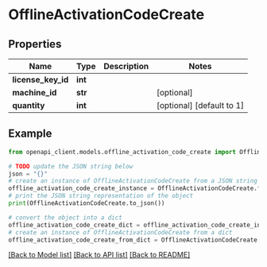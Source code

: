 # OfflineActivationCodeCreate


## Properties

Name | Type | Description | Notes
------------ | ------------- | ------------- | -------------
**license_key_id** | **int** |  | 
**machine_id** | **str** |  | [optional] 
**quantity** | **int** |  | [optional] [default to 1]

## Example

```python
from openapi_client.models.offline_activation_code_create import OfflineActivationCodeCreate

# TODO update the JSON string below
json = "{}"
# create an instance of OfflineActivationCodeCreate from a JSON string
offline_activation_code_create_instance = OfflineActivationCodeCreate.from_json(json)
# print the JSON string representation of the object
print(OfflineActivationCodeCreate.to_json())

# convert the object into a dict
offline_activation_code_create_dict = offline_activation_code_create_instance.to_dict()
# create an instance of OfflineActivationCodeCreate from a dict
offline_activation_code_create_from_dict = OfflineActivationCodeCreate.from_dict(offline_activation_code_create_dict)
```
[[Back to Model list]](../README.md#documentation-for-models) [[Back to API list]](../README.md#documentation-for-api-endpoints) [[Back to README]](../README.md)


